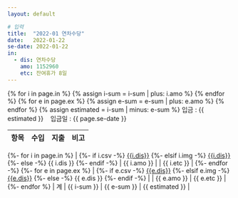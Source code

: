 ```yaml
---
layout: default

# 입력
title:  "2022-01 연차수당"
date:   2022-01-22
se-date: 2022-01-22
in:
  - dis: 연차수당
    amo: 1152960
    etc: 잔여휴가 8일
---
```

{% for i in page.in %}
{% assign i-sum = i-sum | plus: i.amo %}
{% endfor %}
{% for e in page.ex %}
{% assign e-sum = e-sum | plus: e.amo %}
{% endfor %}
{% assign estimated = i-sum | minus: e-sum %}
입금 : {{ estimated }}  &nbsp;&nbsp;  입금일 : {{ page.se-date }}

| 항목 | 수입 | 지출 | 비고 |
|:--:|:--:|:--:|:--:|
{%- for i in page.in %}
|
{%- if i.csv -%}
[{{i.dis}}]({{site.baseurl}}/csv.html?csv={{i.csv}})
{%- elsif i.img -%}
[{{i.dis}}]({{site.baseurl}}/image.html?image={{i.img}})
{%- else -%}
{{ i.dis }}
{%- endif -%}
| {{ i.amo }} | | {{ i.etc }} |
{%- endfor -%}
{%- for e in page.ex %}
|
{%- if e.csv -%}
[{{e.dis}}]({{site.baseurl}}/csv.html?csv={{e.csv}})
{%- elsif e.img -%}
[{{e.dis}}]({{site.baseurl}}/image.html?image={{e.img}})
{%- else -%}
{{ e.dis }}
{%- endif -%}
| | {{ e.amo }} | {{ e.etc }} |
{%- endfor %}
| 계 | {{ i-sum }} | {{ e-sum }} | {{ estimated }} |